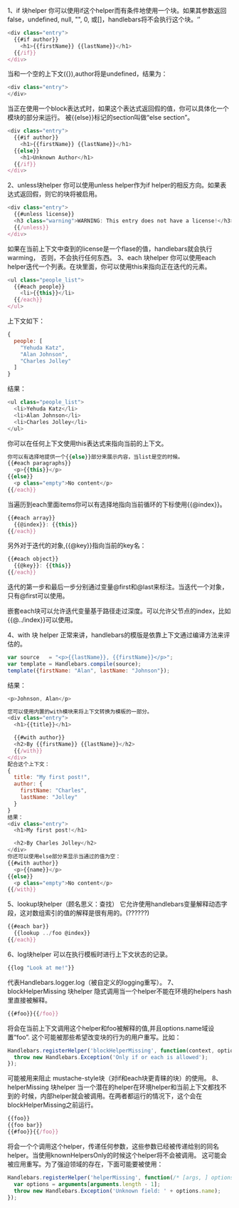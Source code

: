 1、if 块helper
你可以使用if这个helper而有条件地使用一个块。如果其参数返回false，undefined, null, "", 0, 或[]，handlebars将不会执行这个块。‘’
```js
<div class="entry">
  {{#if author}}
    <h1>{{firstName}} {{lastName}}</h1>
  {{/if}}
</div>
```
当和一个空的上下文({}),author将是undefined，结果为：
```js
<div class="entry">
</div>
```
当正在使用一个block表达式时，如果这个表达式返回假的值，你可以具体化一个模块的部分来运行。
被{{else}}标记的section叫做“else section”。
```js
<div class="entry">
  {{#if author}}
    <h1>{{firstName}} {{lastName}}</h1>
  {{else}}
    <h1>Unknown Author</h1>
  {{/if}}
</div>
```
2、unless块helper
你可以使用unless helper作为if helper的相反方向。如果表达式返回假，则它的块将被启用。
```js
<div class="entry">
  {{#unless license}}
  <h3 class="warning">WARNING: This entry does not have a license!</h3>
  {{/unless}}
</div>
```
如果在当前上下文中查到的license是一个flase的值，handlebars就会执行warming，
否则，不会执行任何东西。
3、each 块helper
你可以使用each helper迭代一个列表。在块里面，你可以使用this来指向正在迭代的元素。
```js
<ul class="people_list">
  {{#each people}}
    <li>{{this}}</li>
  {{/each}}
</ul>
```
上下文如下：
```js
{
  people: [
    "Yehuda Katz",
    "Alan Johnson",
    "Charles Jolley"
  ]
}
```
结果：
```js
<ul class="people_list">
  <li>Yehuda Katz</li>
  <li>Alan Johnson</li>
  <li>Charles Jolley</li>
</ul>
```
你可以在任何上下文使用this表达式来指向当前的上下文。
```js
你可以有选择地提供一个{{else}}部分来展示内容，当list是空的时候。
{{#each paragraphs}}
  <p>{{this}}</p>
{{else}}
  <p class="empty">No content</p>
{{/each}}
```
当遍历到each里面items你可以有选择地指向当前循环的下标使用{{@index}}。
```js
{{#each array}}
  {{@index}}: {{this}}
{{/each}}
```
另外对于迭代的对象,{{@key}}指向当前的key名：
```js
{{#each object}}
  {{@key}}: {{this}}
{{/each}}
```
迭代的第一步和最后一步分别通过变量@first和@last来标注。当迭代一个对象，只有@first可以使用。

嵌套each块可以允许迭代变量基于路径走过深度。可以允许父节点的index，比如{{@../index}}可以使用。

4、with 块 helper
正常来讲，handlebars的模版是依靠上下文通过编译方法来评估的。
```js
var source   = "<p>{{lastName}}, {{firstName}}</p>";
var template = Handlebars.compile(source);
template({firstName: "Alan", lastName: "Johnson"});
```
结果：
```js
<p>Johnson, Alan</p>
```
```js
您可以使用内置的with模块来将上下文转换为模板的一部分。
<div class="entry">
  <h1>{{title}}</h1>

  {{#with author}}
  <h2>By {{firstName}} {{lastName}}</h2>
  {{/with}}
</div>
配合这个上下文：
{
  title: "My first post!",
  author: {
    firstName: "Charles",
    lastName: "Jolley"
  }
}
结果：
<div class="entry">
  <h1>My first post!</h1>

  <h2>By Charles Jolley</h2>
</div>
你还可以使用else部分来显示当通过的值为空：
{{#with author}}
  <p>{{name}}</p>
{{else}}
  <p class="empty">No content</p>
{{/with}}
```
5、lookup块helper（顾名思义：查找）
它允许使用handlebars变量解释动态字段，这对数组索引的值的解释是很有用的。(??????)
```js
{{#each bar}}
  {{lookup ../foo @index}}
{{/each}}
```
6、log块helper
可以在执行模板时进行上下文状态的记录。
```js
{{log "Look at me!"}}
```
代表Handlebars.logger.log（被自定义的logging重写）。
7、blockHelperMissing 块helper
隐式调用当一个helper不能在环境的helpers hash里直接被解释。
```js
{{#foo}}{{/foo}}
```
将会在当前上下文调用这个helper和foo被解释的值,并且options.name域设置“foo”.
这个可能被那些希望改变块的行为的用户重写。比如：
```js
Handlebars.registerHelper('blockHelperMissing', function(context, options) {
  throw new Handlebars.Exception('Only if or each is allowed');
});
```
可能被用来阻止 mustache-style块（对if和each块更青睐的块）的使用。
8、helperMissing 块helper
当一个潜在的helper在环境helper和当前上下文都找不到的·时候，内部helper就会被调用。在两者都运行的情况下，这个会在blockHelperMissing之前运行。
```js
{{foo}}
{{foo bar}}
{{#foo}}{{/foo}}
```
将会一个个调用这个helper，传递任何参数，这些参数已经被传递给别的同名helper。当使用knownHelpersOnly的时候这个helper将不会被调用。
这可能会被应用重写。为了强迫领域的存在，下面可能要被使用：
```js
Handlebars.registerHelper('helperMissing', function(/* [args, ] options */) {
  var options = arguments[arguments.length - 1];
  throw new Handlebars.Exception('Unknown field: ' + options.name);
});
```
